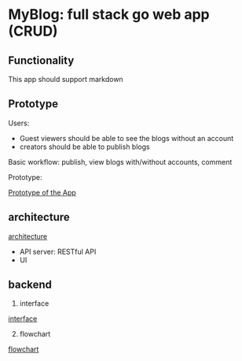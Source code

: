 # MyBlog: full stack go web app (CRUD)

## Functionality

This app should support markdown

## Prototype

Users:

- Guest viewers should be able to see the blogs without an account
- creators should be able to publish blogs

Basic workflow: publish, view blogs with/without accounts, comment

Prototype:

[Prototype of the App](./docs/imgs/proto.drawio)

## architecture

[architecture](./docs/imgs/arch.drawio)

- API server: RESTful API
- UI

## backend

1. interface

[interface](./docs/imgs/interface.drawio)

2. flowchart

[flowchart](./docs/imgs/apiserver.drawio)
